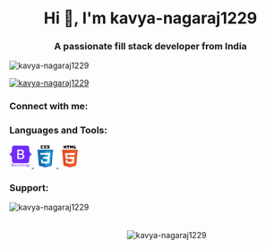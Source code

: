 <h1 align="center">Hi 👋, I'm kavya-nagaraj1229</h1>
<h3 align="center">A passionate fill stack developer from India</h3>

<p align="left"> <img src="https://komarev.com/ghpvc/?username=kavya-nagaraj1229&label=Profile%20views&color=0e75b6&style=flat" alt="kavya-nagaraj1229" /> </p>

<p align="left"> <a href="https://github.com/ryo-ma/github-profile-trophy"><img src="https://github-profile-trophy.vercel.app/?username=kavya-nagaraj1229" alt="kavya-nagaraj1229" /></a> </p>

<h3 align="left">Connect with me:</h3>
<p align="left">
</p>

<h3 align="left">Languages and Tools:</h3>
<p align="left"> <a href="https://getbootstrap.com" target="_blank" rel="noreferrer"> <img src="https://raw.githubusercontent.com/devicons/devicon/master/icons/bootstrap/bootstrap-plain-wordmark.svg" alt="bootstrap" width="40" height="40"/> </a> <a href="https://www.w3schools.com/css/" target="_blank" rel="noreferrer"> <img src="https://raw.githubusercontent.com/devicons/devicon/master/icons/css3/css3-original-wordmark.svg" alt="css3" width="40" height="40"/> </a> <a href="https://www.w3.org/html/" target="_blank" rel="noreferrer"> <img src="https://raw.githubusercontent.com/devicons/devicon/master/icons/html5/html5-original-wordmark.svg" alt="html5" width="40" height="40"/> </a> </p>

<h3 align="left">Support:</h3>
<p><a href="https://www.buymeacoffee.com/kavya-nagaraj1229"> <img align="left" src="https://cdn.buymeacoffee.com/buttons/v2/default-yellow.png" height="50" width="210" alt="kavya-nagaraj1229" /></a></p><br><br>

<p><img align="center" src="https://github-readme-stats.vercel.app/api/top-langs?username=kavya-nagaraj1229&show_icons=true&locale=en&layout=compact" alt="kavya-nagaraj1229" /></p>
